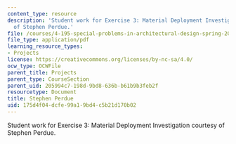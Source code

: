 ```yaml
---
content_type: resource
description: 'Student work for Exercise 3: Material Deployment Investigation courtesy
  of Stephen Perdue.'
file: /courses/4-195-special-problems-in-architectural-design-spring-2005/175d4f04dcfe99a19bd4c5b21d170b02_3perdue.pdf
file_type: application/pdf
learning_resource_types:
- Projects
license: https://creativecommons.org/licenses/by-nc-sa/4.0/
ocw_type: OCWFile
parent_title: Projects
parent_type: CourseSection
parent_uid: 205994c7-198d-9bd8-636b-b61b9b3feb2f
resourcetype: Document
title: Stephen Perdue
uid: 175d4f04-dcfe-99a1-9bd4-c5b21d170b02
---
```

Student work for Exercise 3: Material Deployment Investigation courtesy of Stephen Perdue.